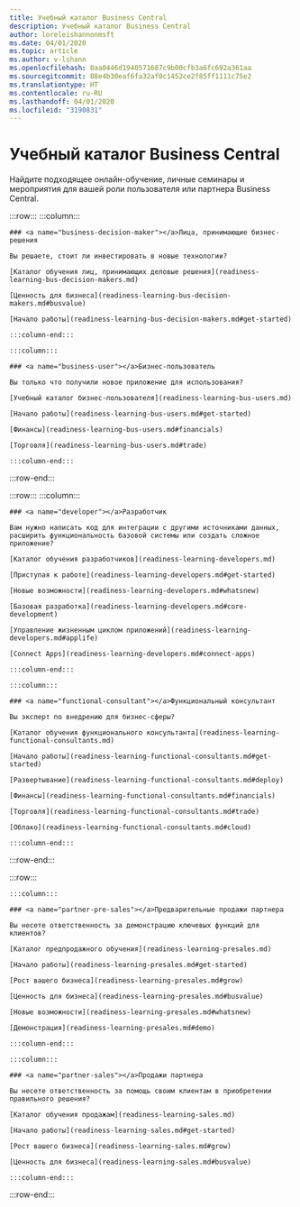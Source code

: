 ```yaml
---
title: Учебный каталог Business Central
description: Учебный каталог Business Central
author: loreleishannonmsft
ms.date: 04/01/2020
ms.topic: article
ms.author: v-lshann
ms.openlocfilehash: 0aa0446d1940571687c9b00cfb3a6fc692a361aa
ms.sourcegitcommit: 88e4b30eaf6fa32af0c1452ce2f85ff1111c75e2
ms.translationtype: HT
ms.contentlocale: ru-RU
ms.lasthandoff: 04/01/2020
ms.locfileid: "3190831"
---
```

# <a name="business-central-learning-catalog"></a>Учебный каталог Business Central
Найдите подходящее онлайн-обучение, личные семинары и мероприятия для вашей роли пользователя или партнера Business Central.

:::row:::
    :::column:::

    ### <a name="business-decision-maker"></a>Лица, принимающие бизнес-решения

    Вы решаете, стоит ли инвестировать в новые технологии? 

    [Каталог обучения лиц, принимающих деловые решения](readiness-learning-bus-decision-makers.md)

    [Ценность для бизнеса](readiness-learning-bus-decision-makers.md#busvalue)

    [Начало работы](readiness-learning-bus-decision-makers.md#get-started)

    :::column-end:::

    :::column:::

    ### <a name="business-user"></a>Бизнес-пользователь

    Вы только что получили новое приложение для использования? 

    [Учебный каталог бизнес-пользователя](readiness-learning-bus-users.md)

    [Начало работы](readiness-learning-bus-users.md#get-started)

    [Финансы](readiness-learning-bus-users.md#financials)

    [Торговля](readiness-learning-bus-users.md#trade)

    :::column-end:::

:::row-end:::

:::row:::
    :::column:::

    ### <a name="developer"></a>Разработчик

    Вам нужно написать код для интеграции с другими источниками данных, расширить функциональность базовой системы или создать сложное приложение?

    [Каталог обучения разработчиков](readiness-learning-developers.md)

    [Приступая к работе](readiness-learning-developers.md#get-started)

    [Новые возможности](readiness-learning-developers.md#whatsnew)

    [Базовая разработка](readiness-learning-developers.md#core-development)

    [Управление жизненным циклом приложений](readiness-learning-developers.md#applife)

    [Connect Apps](readiness-learning-developers.md#connect-apps)

    :::column-end:::

    :::column:::

    ### <a name="functional-consultant"></a>Функциональный консультант
    
    Вы эксперт по внедрению для бизнес-сферы? 

    [Каталог обучения функционального консультанта](readiness-learning-functional-consultants.md)

    [Начало работы](readiness-learning-functional-consultants.md#get-started)

    [Развертывание](readiness-learning-functional-consultants.md#deploy)

    [Финансы](readiness-learning-functional-consultants.md#financials)

    [Торговля](readiness-learning-functional-consultants.md#trade)

    [Облако](readiness-learning-functional-consultants.md#cloud)

    :::column-end:::

:::row-end:::

:::row:::

    :::column:::

    ### <a name="partner-pre-sales"></a>Предварительные продажи партнера

    Вы несете ответственность за демонстрацию ключевых функций для клиентов? 

    [Каталог предпродажного обучения](readiness-learning-presales.md)

    [Начало работы](readiness-learning-presales.md#get-started)

    [Рост вашего бизнеса](readiness-learning-presales.md#grow)

    [Ценность для бизнеса](readiness-learning-presales.md#busvalue)

    [Новые возможности](readiness-learning-presales.md#whatsnew)

    [Демонстрация](readiness-learning-presales.md#demo)

    :::column-end:::

    :::column:::

    ### <a name="partner-sales"></a>Продажи партнера

    Вы несете ответственность за помощь своим клиентам в приобретении правильного решения? 

    [Каталог обучения продажам](readiness-learning-sales.md)

    [Начало работы](readiness-learning-sales.md#get-started)

    [Рост вашего бизнеса](readiness-learning-sales.md#grow)

    [Ценность для бизнеса](readiness-learning-sales.md#busvalue)

    :::column-end:::

:::row-end:::
